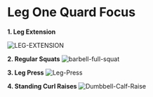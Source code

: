 # Leg One Quard Focus

**1. Leg Extension**

![LEG-EXTENSION](https://github.com/articulativeman/articulativeman.github.io/assets/139848332/71c63a44-def3-4b7d-a6ca-d3e36bdd0ae1)

**2. Regular Squats**
![barbell-full-squat](https://github.com/articulativeman/articulativeman.github.io/assets/139848332/1e503b4a-34c6-49be-9698-f266295cfe06)

**3. Leg Press**
![Leg-Press](https://github.com/articulativeman/articulativeman.github.io/assets/139848332/808c96d4-f5a0-4d41-b51d-f8ccd5a57a80)

**4. Standing Curl Raises**
![Dumbbell-Calf-Raise](https://github.com/articulativeman/articulativeman.github.io/assets/139848332/1f9d4e58-638a-4389-ae8f-fe646c07943a)
